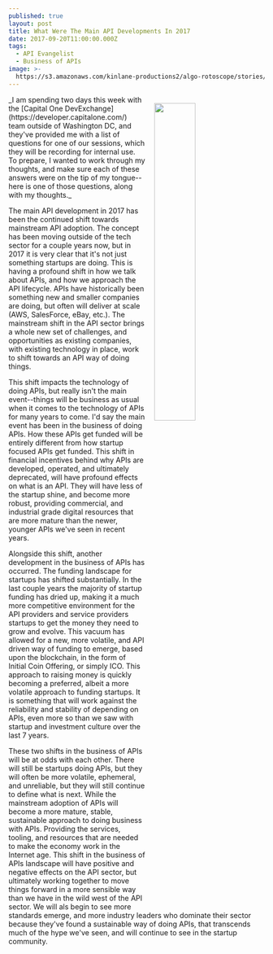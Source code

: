 ```yaml
---
published: true
layout: post
title: What Were The Main API Developments In 2017
date: 2017-09-20T11:00:00.000Z
tags:
  - API Evangelist
  - Business of APIs
image: >-
  https://s3.amazonaws.com/kinlane-productions2/algo-rotoscope/stories/amusement-park-2_light_dali.jpg
---
```

<p><img src="https://s3.amazonaws.com/kinlane-productions2/algo-rotoscope/stories/amusement-park-2_light_dali.jpg" align="right" width="40%" style="padding: 15px;" /></p>
_I am spending two days this week with the [Capital One DevExchange](https://developer.capitalone.com/) team outside of Washington DC, and they've provided me with a list of questions for one of our sessions, which they will be recording for internal use. To prepare, I wanted to work through my thoughts, and make sure each of these answers were on the tip of my tongue--here is one of those questions, along with my thoughts._

The main API development in 2017 has been the continued shift towards mainstream API adoption. The concept has been moving outside of the tech sector for a couple years now, but in 2017 it is very clear that it's not just something startups are doing. This is having a profound shift in how we talk about APIs, and how we approach the API lifecycle. APIs have historically been something new and smaller companies are doing, but often will deliver at scale (AWS, SalesForce, eBay, etc.). The mainstream shift in the API sector brings a whole new set of challenges, and opportunities as existing companies, with existing technology in place, work to shift towards an API way of doing things.

This shift impacts the technology of doing APIs, but really isn't the main event--things will be business as usual when it comes to the technology of APIs for many years to come. I'd say the main event has been in the business of doing APIs. How these APIs get funded will be entirely different from how startup focused APIs get funded. This shift in financial incentives behind why APIs are developed, operated, and ultimately deprecated, will have profound effects on what is an API. They will have less of the startup shine, and become more robust, providing commercial, and industrial grade digital resources that are more mature than the newer, younger APIs we've seen in recent years.

Alongside this shift, another development in the business of APIs has occurred. The funding landscape for startups has shifted substantially. In the last couple years the majority of startup funding has dried up, making it a much more competitive environment for the API providers and service providers startups to get the money they need to grow and evolve. This vacuum has allowed for a new, more volatile, and API driven way of funding to emerge, based upon the blockchain, in the form of Initial Coin Offering, or simply ICO. This approach to raising money is quickly becoming a preferred, albeit a more volatile approach to funding startups. It is something that will work against the reliability and stability of depending on APIs, even more so than we saw with startup and investment culture over the last 7 years. 

These two shifts in the business of APIs will be at odds with each other. There will still be startups doing APIs, but they will often be more volatile, ephemeral, and unreliable, but they will still continue to define what is next. While the mainstream adoption of APIs will become a more mature, stable, sustainable approach to doing business with APIs. Providing the services, tooling, and resources that are needed to make the economy work in the Internet age. This shift in the business of APIs landscape will have positive and negative effects on the API sector, but ultimately working together to move things forward in a more sensible way than we have in the wild west of the API sector. We will als begin to see more standards emerge, and more industry leaders who dominate their sector because they've found a sustainable way of doing APIs, that transcends much of the hype we've seen, and will continue to see in the startup community.

